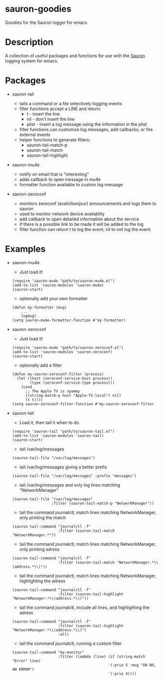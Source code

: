 # sauron-goodies
Goodies for the Sauron logger for emacs

# Description
A collection of useful packages and functions for use with the [Sauron](https://github.com/djcb/sauron) logging system for emacs.

# Packages
* sauron-tail
	* tails a command or a file selectively logging events
	* filter functions accept a LINE and return:
		* t - insert the line
		* nil - don't insert the line
		* plist - insert a log message using the information in the plist
	* filter functions can customize log messages, add callbacks, or fire external events
	* helper functions to generate filters:
		* sauron-tail-match-p
		* sauron-tail-match
		* sauron-tail-highlight

* sauron-mu4e
	* notify on email that is "interesting"
	* adds callback to open message in mu4e
	* formatter function available to custom log message

* sauron-zeroconf
	* monitors zeroconf (avahi/bonjour) announcements and logs them to sauron
	* used to monitor network device availablity
	* add callback to open detailed information about the service
	* if there is a possible link to be made it will be added to the log
	* filter function can return t to log the event, nil to not log the event.

# Examples

* sauron-mu4e
	* Just load it!
	```elisp
	(require 'sauron-mu4e "path/to/sauron-mu4e.el")
	(add-to-list 'sauron-modules 'sauron-mu4e)
	(sauron-start)
	```

	* optionally add your own formatter
	```elisp
	(defun my-formatter (msg)
		...
		logmsg)
	(setq sauron-mu4e-formatter-function #'my-formatter)
	```

* sauron-zeroconf
	* Just load it!
	```elisp
	(require 'sauron-mu4e "path/to/sauron-zeroconf.el")
	(add-to-list 'sauron-modules 'sauron-zeroconf)
	(sauron-start)
	```
	* optionally add a filter
	```elisp
	(defun my-sauron-zeroconf-filter (process)
	  (let ((host (zeroconf-service-host process))
			(type (zeroconf-service-type process)))
		(cond
		  ;; The Apple TV is spammy
		  ((string-match-p host "Apple-TV.local") nil)
		  (t t))))
	(setq sauron-zeroconf-filter-function #'my-sauron-zeroconf-filter
	```
* sauron-tail
	* Load it, then tail it when to do
	```elisp
	(require 'sauron-tail "path/to/sauron-tail.el")
	(add-to-list 'sauron-modules 'sauron-tail)
	(sauron-start)
	```
   * tail /var/log/messages
   ```elisp
   (sauron-tail-file "/var/log/messages")
   ```
   * tail /var/log/messages giving a better prefix
   ```elisp
   (sauron-tail-file "/var/log/messages" :prefix "messages")
   ```
   * tail /var/log/messages and only log lines matching "NetworkManager"
   ```elisp
   (sauron-tail-file "/var/log/messages"
					 :filter (sauron-tail-match-p "NetworkManager"))
   ```
   * tail the command journalctl, match lines matching NetworkManager, only printing the match
   ```elisp
   (sauron-tail-command "journalctl -f"
						:filter (sauron-tail-match "NetworkManager.*"))
   ```
   * tail the command journalctl, match lines matching NetworkManager, only printing adress
   ```elisp
   (sauron-tail-command "journalctl -f"
						:filter (sauron-tail-match "NetworkManager.*\\(address.*\\)"))
   ```

   * tail the command journalctl, match lines matching NetworkManager, highlighting the adress
   ```elisp
   (sauron-tail-command "journalctl -f"
						:filter (sauron-tail-highlight "NetworkManager.*\\(address.*\\)"))
   ```
   * tail the command journalctl, include all lines, and highlighting the adress
   ```elisp
   (sauron-tail-command "journalctl -f"
						:filter (sauron-tail-highlight "NetworkManager.*\\(address.*\\)")
						:all)
   ```

   * tail the command journalctl, running a custom filter
   ```elisp
   (sauron-tail-command "my-monitor"
                        :filter (lambda (line) (if (string-match "Error" line)
						                       '(:prio 5 :msg "OH NO, AN ERROR")
						                       '(:prio 4))))

   ```
